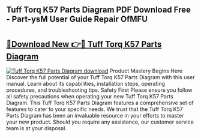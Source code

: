 ## Tuff Torq K57 Parts Diagram PDF Download Free - Part-ysM User Guide Repair OfMFU

# <h2><a href="http://dfkbjmu.blite.top/?on=Tuff+Torq+K57+Parts+Diagram">🔗Download New 👉🔴 Tuff Torq K57 Parts Diagram</a></h2>

[![Tuff Torq K57 Parts Diagram download](https://i.imgur.com/lujVjoI.png)](http://dfkbjmu.blite.top/?on=Tuff+Torq+K57+Parts+Diagram)
Product Mastery Begins Here Discover the full potential of your Tuff Torq K57 Parts Diagram with this user manual. Learn about its capabilities, installation steps, operating procedures, and troubleshooting tips. Safety First Please ensure you follow all safety precautions when operating your new Tuff Torq K57 Parts Diagram. This Tuff Torq K57 Parts Diagram features a comprehensive set of features to cater to your specific needs. We trust that the Tuff Torq K57 Parts Diagram has been an invaluable resource in your efforts to master your new product. Should you require any assistance, our customer service team is at your disposal.
